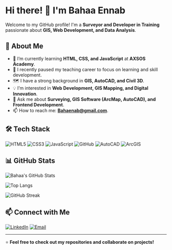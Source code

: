 # Hi there! 👋 I'm Bahaa Ennab

Welcome to my GitHub profile! I'm a **Surveyor and Developer in Training** passionate about **GIS, Web Development, and Data Analysis**.  

## 🚀 About Me
- 🌱 I’m currently learning **HTML, CSS, and JavaScript** at **AXSOS Academy**.
- 🎯 I recently paused my teaching career to focus on learning and skill development.
- 🗺️ I have a strong background in **GIS, AutoCAD, and Civil 3D**.
- 💡 I’m interested in **Web Development, GIS Mapping, and Digital Innovation**.
- 💬 Ask me about **Surveying, GIS Software (ArcMap, AutoCAD), and Frontend Development**.
- 📫 How to reach me: **[Bahaenab@gmail.com](mailto:Bahaenab@gmail.com)**.

## 🛠️ Tech Stack
![HTML5](https://img.shields.io/badge/HTML5-E34F26?style=for-the-badge&logo=html5&logoColor=white)
![CSS3](https://img.shields.io/badge/CSS3-1572B6?style=for-the-badge&logo=css3&logoColor=white)
![JavaScript](https://img.shields.io/badge/JavaScript-F7DF1E?style=for-the-badge&logo=javascript&logoColor=black)
![GitHub](https://img.shields.io/badge/GitHub-181717?style=for-the-badge&logo=github&logoColor=white)
![AutoCAD](https://img.shields.io/badge/AutoCAD-EE3124?style=for-the-badge&logo=autodesk&logoColor=white)
![ArcGIS](https://img.shields.io/badge/ArcGIS-0079C1?style=for-the-badge&logo=esri&logoColor=white)

## 📊 GitHub Stats
![Bahaa's GitHub Stats](https://github-readme-stats.vercel.app/api?username=Bahaa-Ennab&show_icons=true&theme=tokyonight)

![Top Langs](https://github-readme-stats.vercel.app/api/top-langs/?username=Bahaa-Ennab&layout=compact&theme=tokyonight)

![GitHub Streak](https://github-readme-streak-stats.herokuapp.com/?user=Bahaa-Ennab&theme=tokyonight)


## 📫 Connect with Me
[![LinkedIn](https://img.shields.io/badge/LinkedIn-0A66C2?style=for-the-badge&logo=linkedin&logoColor=white)]([https://linkedin.com/in/your-profile](https://www.linkedin.com/in/baha-enab-747641281/))
[![Email](https://img.shields.io/badge/Email-D14836?style=for-the-badge&logo=gmail&logoColor=white)](mailto:Bahaenab@gmail.com)

---

⭐️ **Feel free to check out my repositories and collaborate on projects!**

